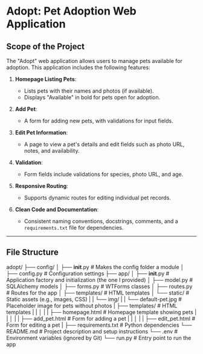 # Adopt: Pet Adoption Web Application

## **Scope of the Project**
The "Adopt" web application allows users to manage pets available for adoption. This application includes the following features:

1. **Homepage Listing Pets**:
   - Lists pets with their names and photos (if available).
   - Displays "Available" in bold for pets open for adoption.

2. **Add Pet**:
   - A form for adding new pets, with validations for input fields.

3. **Edit Pet Information**:
   - A page to view a pet's details and edit fields such as photo URL, notes, and availability.

4. **Validation**:
   - Form fields include validations for species, photo URL, and age.

5. **Responsive Routing**:
   - Supports dynamic routes for editing individual pet records.

6. **Clean Code and Documentation**:
   - Consistent naming conventions, docstrings, comments, and a `requirements.txt` file for dependencies.

---

## **File Structure**

adopt/
├── config/
│   ├── __init__.py       # Makes the config folder a module
│   ├── config.py         # Configuration settings
├── app/
│   ├── __init__.py       # Application factory and initialization (the one I provided)
│   ├── model.py          # SQLAlchemy models
│   ├── forms.py          # WTForms classes
│   ├── routes.py         # Routes for the app
│   ├── templates/        # HTML templates
│   └── static/           # Static assets (e.g., images, CSS)
|   |   └── img/
|   |       └── default-pet.jpg  # Placeholder image for pets without photos
|   ├── templates/            # HTML templates
|   |   │ 
|   |   ├── homepage.html # Homepage template showing pets 
|   |   │ 
|   |   ├── add_pet.html # Form for adding a pet 
|   |   │ 
|   |   ├── edit_pet.html # Form for editing a pet 
|
├── requirements.txt      # Python dependencies
└── README.md # Project description and setup instructions
└── .env                  # Environment variables (ignored by Git)
└── run.py                # Entry point to run the app
